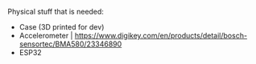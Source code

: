 Physical stuff that is needed:

- Case (3D printed for dev)
- Accelerometer | https://www.digikey.com/en/products/detail/bosch-sensortec/BMA580/23346890
- ESP32
